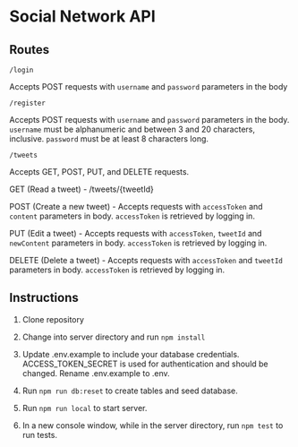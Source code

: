 # Social Network API

## Routes

```/login```<br>

Accepts POST requests with ```username``` and ```password``` parameters in the body


```/register```<br>

Accepts POST requests with ```username``` and ```password``` parameters in the body. ```username``` must be alphanumeric and between 3 and 20 characters, inclusive. ```password``` must be at least 8 characters long. 

```/tweets``` <br>

Accepts GET, POST, PUT, and DELETE requests.

GET (Read a tweet) - /tweets/{tweetId}

POST (Create a new tweet) - Accepts requests with ```accessToken``` and ```content``` parameters in body. ```accessToken``` is retrieved by logging in.

PUT (Edit a tweet) - Accepts requests with ```accessToken```, ```tweetId``` and ```newContent``` parameters in body. ```accessToken``` is retrieved by logging in.

DELETE (Delete a tweet) - Accepts requests with ```accessToken``` and ```tweetId``` parameters in body. ```accessToken``` is retrieved by logging in.


## Instructions

1. Clone repository

2. Change into server directory and run ```npm install```

3. Update .env.example to include your database credentials. ACCESS_TOKEN_SECRET is used for authentication and should be changed. Rename .env.example to .env.

4. Run ```npm run db:reset``` to create tables and seed database.

5. Run ```npm run local``` to start server.

6. In a new console window, while in the server directory, run ```npm test``` to run tests.

